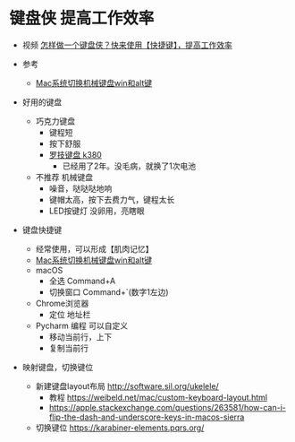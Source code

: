 
# 键盘侠 提高工作效率

- 视频 [怎样做一个键盘侠？快来使用【快捷键】，提高工作效率](https://www.bilibili.com/video/av97804671)

- 参考
    - [Mac系统切换机械键盘win和alt键](https://www.jianshu.com/p/66922b2bc8c3)

- 好用的键盘
    - 巧克力键盘
        - 键程短
        - 按下舒服
        - [罗技键盘 k380](https://union-click.jd.com/jdc?e=&p=AyIGZRNTEgMSDlYfWyUCGgdQGVkWMlZYDUUEJVtXQhRZUAscSkIBR0RJHUlSSkkFSRxUVxZPRVJaRkFKSwlQWkxYW10LVlZqUlkbUxUHEAVWKyFNAlkDAAUadXt0RC5MJRxWFlopax0ZDiIGZRtaFAMWDlYfUhcyIgdWKw17AhMGVBpaFAEXDmUbWBwEFgJWE1gWMhIDXB5cEwAUBlMeXx0yFQdcKwtJUllfCk1YFAcaN2UbUxUHEAVWK1glMiIHZRhrV2wVAl1LUkBSQA9QTg8QCxNVBhhYRgoTV10TDkBREQMGGmsXAxMDXA%3D%3D)
            - 已经用了2年。没毛病，就换了1次电池
    - 不推荐 机械键盘
        - 噪音，哒哒哒地响
        - 键帽太高，按下去费力气，键程太长
        - LED按键灯 没卵用，亮瞎眼

- 键盘快捷键
    - 经常使用，可以形成【肌肉记忆】
    - [Mac系统切换机械键盘win和alt键](https://www.jianshu.com/p/66922b2bc8c3)
    - macOS
        - 全选 Command+A
        - 切换窗口 Command+`(数字1左边)
    - Chrome浏览器
        - 定位 地址栏
    - Pycharm 编程 可以自定义
        - 移动当前行，上下
        - 复制当前行

- 映射键盘，切换键位
    - 新建键盘layout布局 http://software.sil.org/ukelele/
        - 教程 https://weibeld.net/mac/custom-keyboard-layout.html
        - https://apple.stackexchange.com/questions/263581/how-can-i-flip-the-dash-and-underscore-keys-in-macos-sierra
    - 切换键位 https://karabiner-elements.pqrs.org/